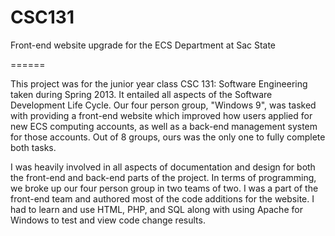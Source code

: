 CSC131
======

Front-end website upgrade for the ECS Department at Sac State 

======

This project was for the junior year class CSC 131: Software Engineering taken during Spring 2013. It entailed all 
aspects of the Software Development Life Cycle. Our four person group, "Windows 9", was tasked with providing a 
front-end website which improved how users applied for new ECS computing accounts, as well as a back-end management 
system for those accounts. Out of 8 groups, ours was the only one to fully complete both tasks.

I was heavily involved in all aspects of documentation and design for both the front-end and back-end parts of the 
project. In terms of programming, we broke up our four person group in two teams of two. I was a part of the front-end 
team and authored most of the code additions for the website. I had to learn and use HTML, PHP, and SQL along with 
using Apache for Windows to test and view code change results.
